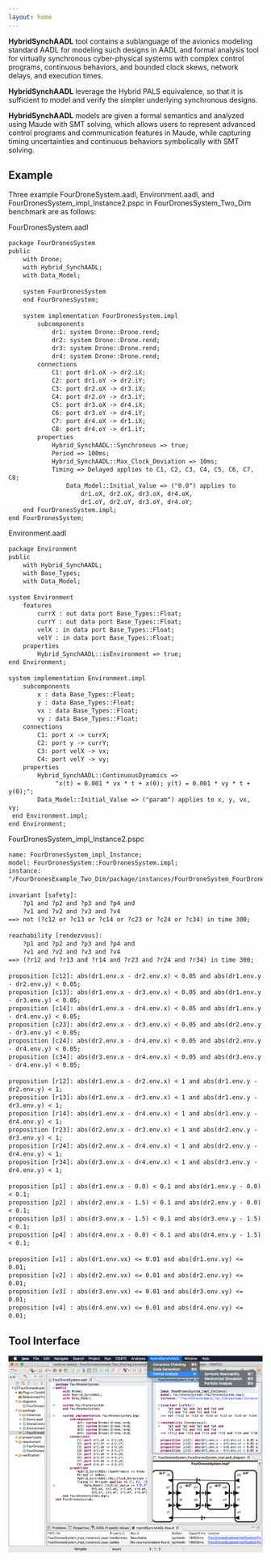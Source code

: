 ```yaml
---
layout: home
---
```

<p>
 <b>HybridSynchAADL</b> tool contains a sublanguage of the avionics modeling standard AADL for modeling such designs in AADL and formal analysis tool for virtually synchronous cyber-physical systems with complex control programs, continuous behaviors, and bounded clock skews, network delays, and execution times.
</p>
<p>
 <b>HybridSynchAADL</b> leverage the Hybrid PALS equivalence, so that it is sufficient to model and verify the simpler underlying synchronous designs. 
</p>
<p>
 <b>HybridSynchAADL</b> models are given a formal semantics and analyzed using Maude with SMT solving, which allows users to represent advanced control programs and communication features in Maude, while capturing timing uncertainties and continuous behaviors symbolically with SMT solving. 
</p>

## Example
Three example FourDroneSystem.aadl, Environment.aadl, and FourDronesSystem_impl_Instance2.pspc in FourDronesSystem_Two_Dim benchmark are as follows:

FourDronesSystem.aadl
```
package FourDronesSystem
public
    with Drone;
    with Hybrid_SynchAADL;
   	with Data_Model;

    system FourDronesSystem
    end FourDronesSystem;

    system implementation FourDronesSystem.impl
        subcomponents
            dr1: system Drone::Drone.rend;
            dr2: system Drone::Drone.rend;
            dr3: system Drone::Drone.rend;
            dr4: system Drone::Drone.rend;
        connections
            C1: port dr1.oX -> dr2.iX;
            C2: port dr1.oY -> dr2.iY;
            C3: port dr2.oX -> dr3.iX;
            C4: port dr2.oY -> dr3.iY;
            C5: port dr3.oX -> dr4.iX;
            C6: port dr3.oY -> dr4.iY;
            C7: port dr4.oX -> dr1.iX;
            C8: port dr4.oY -> dr1.iY;
        properties
            Hybrid_SynchAADL::Synchronous => true;
            Period => 100ms;
            Hybrid_SynchAADL::Max_Clock_Deviation => 10ms;
            Timing => Delayed applies to C1, C2, C3, C4, C5, C6, C7, C8;
                Data_Model::Initial_Value => ("0.0") applies to
                    dr1.oX, dr2.oX, dr3.oX, dr4.oX,
                    dr1.oY, dr2.oY, dr3.oY, dr4.oY;
    end FourDronesSystem.impl;
end FourDronesSystem;
```

Environment.aadl
```
package Environment
public
    with Hybrid_SynchAADL;    
    with Base_Types;
    with Data_Model;
    
system Environment
    features
        currX : out data port Base_Types::Float;
        currY : out data port Base_Types::Float;
        velX : in data port Base_Types::Float;
        velY : in data port Base_Types::Float;
    properties
        Hybrid_SynchAADL::isEnvironment => true;
end Environment;

system implementation Environment.impl
    subcomponents
        x : data Base_Types::Float;
        y : data Base_Types::Float; 
        vx : data Base_Types::Float;
        vy : data Base_Types::Float;
	connections
        C1: port x -> currX;
        C2: port y -> currY;   
        C3: port velX -> vx;
        C4: port velY -> vy;
	properties
		Hybrid_SynchAADL::ContinuousDynamics =>
        	 "x(t) = 0.001 * vx * t + x(0); y(t) = 0.001 * vy * t + y(0);";
        Data_Model::Initial_Value => ("param") applies to x, y, vx, vy;
 end Environment.impl;
end Environment;
```

FourDronesSystem_impl_Instance2.pspc
```
name: FourDronesSystem_impl_Instance;
model: FourDronesSystem::FourDronesSystem.impl;
instance: "/FourDronesExample_Two_Dim/package/instances/FourDroneSystem_FourDronesSystem_impl_Instance.aaxl2";

invariant [safety]:
	?p1 and ?p2 and ?p3 and ?p4 and
	?v1 and ?v2 and ?v3 and ?v4
==> not (?c12 or ?c13 or ?c14 or ?c23 or ?c24 or ?c34) in time 300;

reachability [rendezvous]:
	?p1 and ?p2 and ?p3 and ?p4 and
	?v1 and ?v2 and ?v3 and ?v4
==> (?r12 and ?r13 and ?r14 and ?r23 and ?r24 and ?r34) in time 300;

proposition [c12]: abs(dr1.env.x - dr2.env.x) < 0.05 and abs(dr1.env.y - dr2.env.y) < 0.05;
proposition [c13]: abs(dr1.env.x - dr3.env.x) < 0.05 and abs(dr1.env.y - dr3.env.y) < 0.05;
proposition [c14]: abs(dr1.env.x - dr4.env.x) < 0.05 and abs(dr1.env.y - dr4.env.y) < 0.05;
proposition [c23]: abs(dr2.env.x - dr3.env.x) < 0.05 and abs(dr2.env.y - dr3.env.y) < 0.05;
proposition [c24]: abs(dr2.env.x - dr4.env.x) < 0.05 and abs(dr2.env.y - dr4.env.y) < 0.05;
proposition [c34]: abs(dr3.env.x - dr4.env.x) < 0.05 and abs(dr3.env.y - dr4.env.y) < 0.05;

proposition [r12]: abs(dr1.env.x - dr2.env.x) < 1 and abs(dr1.env.y - dr2.env.y) < 1;
proposition [r13]: abs(dr1.env.x - dr3.env.x) < 1 and abs(dr1.env.y - dr3.env.y) < 1;
proposition [r14]: abs(dr1.env.x - dr4.env.x) < 1 and abs(dr1.env.y - dr4.env.y) < 1;
proposition [r23]: abs(dr2.env.x - dr3.env.x) < 1 and abs(dr2.env.y - dr3.env.y) < 1;
proposition [r24]: abs(dr2.env.x - dr4.env.x) < 1 and abs(dr2.env.y - dr4.env.y) < 1;
proposition [r34]: abs(dr3.env.x - dr4.env.x) < 1 and abs(dr3.env.y - dr4.env.y) < 1;

proposition [p1] : abs(dr1.env.x - 0.0) < 0.1 and abs(dr1.env.y - 0.0) < 0.1;
proposition [p2] : abs(dr2.env.x - 1.5) < 0.1 and abs(dr2.env.y - 0.0) < 0.1;
proposition [p3] : abs(dr3.env.x - 1.5) < 0.1 and abs(dr3.env.y - 1.5) < 0.1;
proposition [p4] : abs(dr4.env.x - 0.0) < 0.1 and abs(dr4.env.y - 1.5) < 0.1;

proposition [v1] : abs(dr1.env.vx) <= 0.01 and abs(dr1.env.vy) <= 0.01;
proposition [v2] : abs(dr2.env.vx) <= 0.01 and abs(dr2.env.vy) <= 0.01;
proposition [v3] : abs(dr3.env.vx) <= 0.01 and abs(dr3.env.vy) <= 0.01;
proposition [v4] : abs(dr4.env.vx) <= 0.01 and abs(dr4.env.vy) <= 0.01;
```


## Tool Interface
![tool_interface](assets/img/tool_interface.png?raw=true)
